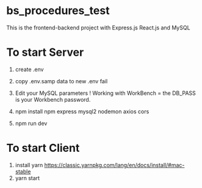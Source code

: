 # bs_procedures_test

This is the frontend-backend project with Express.js React.js and MySQL

# To start Server

1. create .env
2. copy .env.samp data to new .env fail

3. Edit your MySQL parameters
   ! Working with WorkBench = the DB_PASS is your Workbench password.

4. npm install npm express mysql2 nodemon axios cors
5. npm run dev

# To start Client

1. install yarn https://classic.yarnpkg.com/lang/en/docs/install/#mac-stable
2. yarn start
